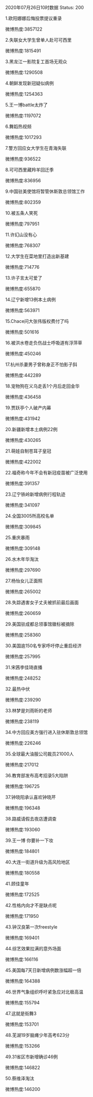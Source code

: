 2020年07月26日10时数据
Status: 200

1.欧阳娜娜后悔投票提议重录

微博热度:3857122

2.失联女大学生曾单人赴可可西里

微博热度:1815491

3.黑龙江一影院复工首场无观众

微博热度:1290508

4.朝鲜发现新冠疑似病例

微博热度:1254363

5.王一博battle太炸了

微博热度:1197072

6.舞蹈热视频

微博热度:1017293

7.警方回应女大学生在青海失联

微博热度:936522

8.可可西里藏羚羊回迁季

微博热度:836956

9.中国驻美使馆将暂管休斯敦总领馆工作

微博热度:802359

10.被五条人笑死

微博热度:797951

11.许幻山没有心

微博热度:768307

12.大学生在菜地里打造出新基建

微博热度:714776

13.许子言太可爱了

微博热度:655870

14.辽宁新增13例本土病例

微博热度:563971

15.Chace问大张伟版权费付了吗

微博热度:501616

16.被洪水卷走负伤战士呼吸道有浮萍草

微博热度:450246

17.杭州杀妻男子曾称身正不怕影子斜

微博热度:442289

18.宠物狗在义乌走丢1个月后走回金华

微博热度:436458

19.贾跃亭个人破产内幕

微博热度:431942

20.新疆新增本土病例22例

微博热度:430265

21.萌娃自制苍耳子皇冠

微博热度:422002

22.福奇称今年不会有新冠疫苗被广泛使用

微博热度:391357

23.辽宁铁岭新增病例行程轨迹

微博热度:341097

24.全国3005所高校名单

微博热度:309845

25.重庆暴雨

微博热度:309148

26.水木年华淘汰

微博热度:297690

27.杨怡女儿正面照

微博热度:265002

28.失踪遇害女子丈夫被抓前最后画面

微博热度:260659

29.美国驻成都总领事馆徽标被摘除

微博热度:258360

30.美国逾150名专家呼吁停止重启经济

微博热度:257995

31.宋茜李佳琦直播

微博热度:248252

32.最热中伏

微博热度:239290

33.林梦是刘雨昕的老师

微博热度:238119

34.中方回应美方强行进入驻休斯敦总领馆

微博热度:226246

35.全球最大油服公司裁员21000人

微博热度:217012

36.教育部发布高考招录5大陷阱

微博热度:196725

37.钟晓阳承认喜欢钟晓芹

微博热度:196348

38.路威请假去夜店遭调查

微博热度:193060

39.王一博 你要补一下妆

微博热度:184801

40.大连一街道升级为高风险地区

微博热度:180558

41.顾佳童年

微博热度:172525

42.性格内向才不是缺点呢

微博热度:171950

43.钟汉良第一次freestyle

微博热度:169401

44.综艺效果拉满的意外场面

微博热度:166116

45.美国每7天日新增病例数涨幅超一倍

微博热度:164388

46.世界气象组织呼吁紧急应对北极高温

微博热度:155794

47.这就是街舞3

微博热度:153701

48.芜湖19岁脑瘫少年高考623分

微博热度:153266

49.31省区市新增确诊46例

微博热度:146822

50.蔡维泽淘汰

微博热度:146200

